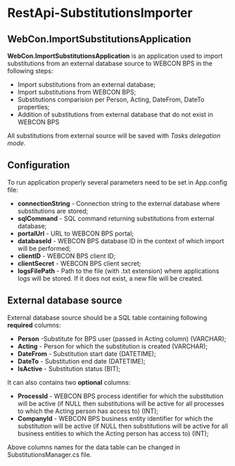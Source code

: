 # RestApi-SubstitutionsImporter

## WebCon.ImportSubstitutionsApplication ##
**WebCon.ImportSubstitutionsApplication** is an application used to import substitutions from an external database source to WEBCON BPS in the following steps:
- Import substitutions from an external database;
- Import substitutions from WEBCON BPS;
- Substitutions comparision per Person, Acting, DateFrom, DateTo properties;
- Addition of substitutions from external database that do not exist in WEBCON BPS

All substitutions from external source will be saved with *Tasks delegation mode*. 

## Configuration ##
To run application properly several parameters need to be set in App.config file:
- **connectionString** - Connection string to the external database where substitutions are stored;
- **sqlCommand** - SQL command returning substitutions from external database;
- **portalUrl** - URL to WEBCON BPS portal;
- **databaseId** - WEBCON BPS database ID in the context of which import will be performed;
- **clientID** - WEBCON BPS client ID;
- **clientSecret** - WEBCON BPS client secret;
- **logsFilePath** - Path to the file (with .txt extension) where applications logs will be stored. If it does not exist, a new file will be created. 

## External database source ##
External database source should be a SQL table containing following **required** columns:
- **Person** -Substitute for BPS user (passed in Acting column) (VARCHAR);
- **Acting** - Person for which the substitution is created (VARCHAR);
- **DateFrom** - Substitution start date (DATETIME);
- **DateTo** - Substitution end date (DATETIME);
- **IsActive** - Substitution status (BIT);

It can also contains two **optional** columns:
- **ProcessId** - WEBCON BPS process identifier for which the substitution will be active (if NULL then substitutions will be active for all processes to which the Acting person has access to) (INT);
- **CompanyId** - WEBCON BPS business entity identifier for which the substitution will be active (if NULL then substitutions will be active for all business entities to which the Acting person has access to) (INT);

Above columns names for the data table can be changed in SubstitutionsManager.cs file.